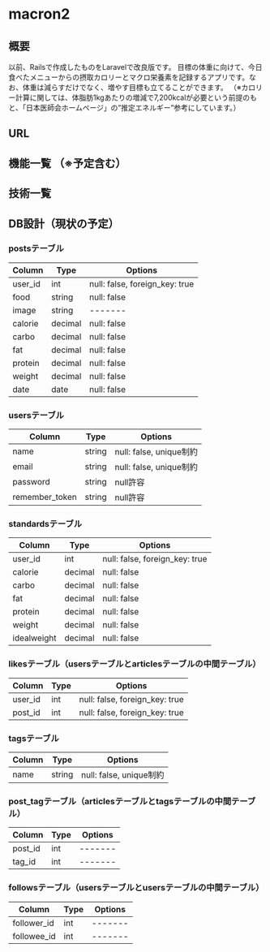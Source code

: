 # macron2
## 概要
以前、Railsで作成したものをLaravelで改良版です。
目標の体重に向けて、今日食べたメニューからの摂取カロリーとマクロ栄養素を記録するアプリです。なお、体重は減らすだけでなく、増やす目標も立てることができます。
（※カロリー計算に関しては、体脂肪1kgあたりの増減で7,200kcalが必要という前提のもと、「日本医師会ホームページ」の”推定エネルギー”参考にしています。）

## URL

## 機能一覧 （※予定含む）

## 技術一覧


## DB設計（現状の予定）
### postsテーブル
|Column|Type|Options|
|------|----|-------|
|user_id|int|null: false, foreign_key: true|
|food|string|null: false|
|image|string|-------|
|calorie|decimal|null: false|
|carbo|decimal|null: false|
|fat|decimal|null: false|
|protein|decimal|null: false|
|weight|decimal|null: false|
|date|date|null: false|

### usersテーブル
|Column|Type|Options|
|------|----|-------|
|name|string|null: false, unique制約|
|email|string|null: false, unique制約|
|password|string|null許容|
|remember_token|string|null許容|


### standardsテーブル
|Column|Type|Options|
|------|----|-------|
|user_id|int|null: false, foreign_key: true|
|calorie|decimal|null: false|
|carbo|decimal|null: false|
|fat|decimal|null: false|
|protein|decimal|null: false|
|weight|decimal|null: false|
|idealweight|decimal|null: false|

### likesテーブル（usersテーブルとarticlesテーブルの中間テーブル）
|Column|Type|Options|
|------|----|-------|
|user_id|int|null: false, foreign_key: true|
|post_id|int|null: false, foreign_key: true|

### tagsテーブル
|Column|Type|Options|
|------|----|-------|
|name|string|null: false, unique制約|

### post_tagテーブル（articlesテーブルとtagsテーブルの中間テーブル）
|Column|Type|Options|
|------|----|-------|
|post_id|int|-------|
|tag_id|int|-------|

### followsテーブル（usersテーブルとusersテーブルの中間テーブル）
|Column|Type|Options|
|------|----|-------|
|follower_id|int|-------|
|followee_id|int|-------|
